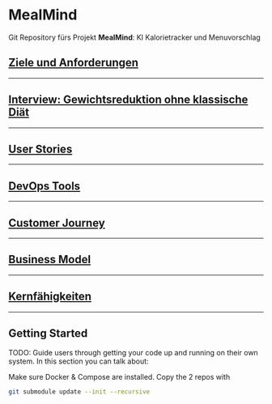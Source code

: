 # MealMind
Git Repository fürs Projekt **MealMind**: KI Kalorietracker und Menuvorschlag


## [Ziele und Anforderungen](docs/ziele_%26_anforderungen.md)

---

## [Interview: Gewichtsreduktion ohne klassische Diät](docs/interview.md)

---

## [User Stories](docs/user_stories.md)

---

## [DevOps Tools](docs/devops_tools.md)

---

## [Customer Journey](docs/customer_journey.md)

---

## [Business Model](docs/business_model.md)

---

## [Kernfähigkeiten](docs/kernfaehigkeiten.md)

---

## Getting Started

TODO: Guide users through getting your code up and running on their own system. In this section you can talk about:

Make sure Docker & Compose are installed.
Copy the 2 repos with 
```bash
git submodule update --init --recursive
```
